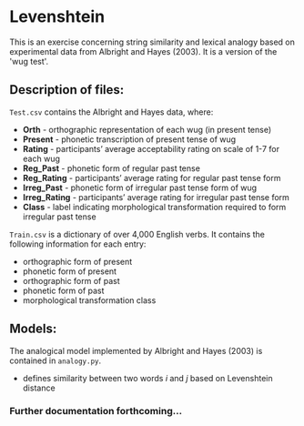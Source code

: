 # Levenshtein

This is an exercise concerning string similarity and lexical analogy based on experimental data from Albright and Hayes (2003). It is a version of the 'wug test'.

## Description of files:

`Test.csv` contains the Albright and Hayes data, where:
- **Orth** - orthographic representation of each wug (in present tense)
- **Present** - phonetic transcription of present tense of wug
- **Rating** - participants’ average acceptability rating on scale of 1-7 for each wug
- **Reg_Past** - phonetic form of regular past tense
- **Reg_Rating** - participants’ average rating for regular past tense form
- **Irreg_Past** - phonetic form of irregular past tense form of wug
- **Irreg_Rating** - participants’ average rating for irregular past tense form
- **Class** - label indicating morphological transformation required to form irregular past tense

`Train.csv` is a dictionary of over 4,000 English verbs. It contains the following information for each entry:
- orthographic form of present
- phonetic form of present
- orthographic form of past
- phonetic form of past
- morphological transformation class

## Models:

The analogical model implemented by Albright and Hayes (2003) is contained in `analogy.py`.
* defines similarity between two words *i* and *j* based on Levenshtein distance

### Further documentation forthcoming...
